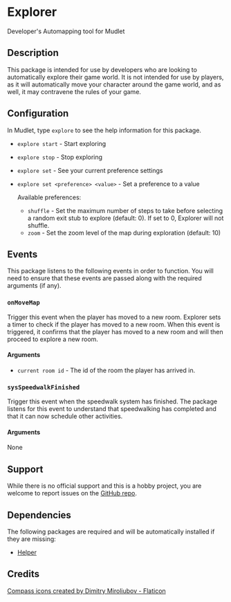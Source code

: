 # Explorer

Developer's Automapping tool for Mudlet

## Description

This package is intended for use by developers who are looking to automatically
explore their game world. It is not intended for use by players, as it will
automatically move your character around the game world, and as well, it
may contravene the rules of your game.

## Configuration

In Mudlet, type `explore` to see the help information for this package.

* `explore start` - Start exploring
* `explore stop` - Stop exploring
* `explore set` - See your current preference settings
* `explore set <preference> <value>` - Set a preference to a value

  Available preferences:
  * `shuffle` - Set the maximum number of steps to take before selecting a
     random exit stub to explore (default: 0). If set to 0, Explorer will not
     shuffle.
  * `zoom` - Set the zoom level of the map during exploration (default:
    10)

## Events

This package listens to the following events in order to function. You will
need to ensure that these events are passed along with the required arguments
(if any).

### `onMoveMap`

Trigger this event when the player has moved to a new room. Explorer sets a
timer to check if the player has moved to a new room. When this event is
triggered, it confirms that the player has moved to a new room and will then
proceed to explore a new room.

#### Arguments

* `current room id` - The id of the room the player has arrived in.

### `sysSpeedwalkFinished`

Trigger this event when the speedwalk system has finished. The package listens
for this event to understand that speedwalking has completed and that it can
now schedule other activities.

#### Arguments

None

## Support

While there is no official support and this is a hobby project, you are welcome
to report issues on the [GitHub repo](https://github.com/gesslar/Explorer).

## Dependencies

The following packages are required and will be automatically installed if they
are missing:

* [Helper](https://github.com/gesslar/Helper)

## Credits

[Compass icons created by Dimitry Miroliubov - Flaticon](https://www.flaticon.com/free-icons/compass)
